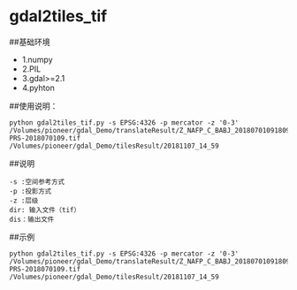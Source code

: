 # gdal2tiles_tif
##基础环境
* 1.numpy
* 2.PIL
* 3.gdal>=2.1
* 4.pyhton

##使用说明：

```
python gdal2tiles_tif.py -s EPSG:4326 -p mercator -z '0-3' /Volumes/pioneer/gdal_Demo/translateResult/Z_NAFP_C_BABJ_20180701091809_P_CLDAS_RT_ASI_0P0625_HOR-PRS-2018070109.tif /Volumes/pioneer/gdal_Demo/tilesResult/20181107_14_59

```
##说明
```
-s :空间参考方式
-p :投影方式
-z :层级
dir: 输入文件（tif）
dis：输出文件

```

##示例
```
python gdal2tiles_tif.py -s EPSG:4326 -p mercator -z '0-3' /Volumes/pioneer/gdal_Demo/translateResult/Z_NAFP_C_BABJ_20180701091809_P_CLDAS_RT_ASI_0P0625_HOR-PRS-2018070109.tif /Volumes/pioneer/gdal_Demo/tilesResult/20181107_14_59

```
